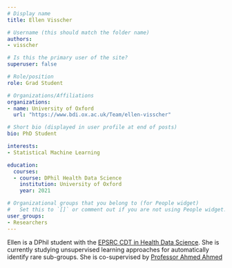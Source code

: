 ```yaml
---
# Display name
title: Ellen Visscher

# Username (this should match the folder name)
authors:
- visscher

# Is this the primary user of the site?
superuser: false

# Role/position
role: Grad Student

# Organizations/Affiliations
organizations:
- name: University of Oxford
  url: "https://www.bdi.ox.ac.uk/Team/ellen-visscher"

# Short bio (displayed in user profile at end of posts)
bio: PhD Student

interests:
- Statistical Machine Learning

education:
  courses:
  - course: DPhil Health Data Science
    institution: University of Oxford
    year: 2021

# Organizational groups that you belong to (for People widget)
#   Set this to `[]` or comment out if you are not using People widget.
user_groups:
- Researchers
---
```


Ellen is a DPhil student with the [EPSRC CDT in Health Data Science](https://www.bdi.ox.ac.uk/study/cdt). She is currently studying unsupervised learning approaches for automatically identify rare sub-groups. She is co-supervised by [Professor Ahmed Ahmed](https://www.wrh.ox.ac.uk/team/ahmed-ahmed)

